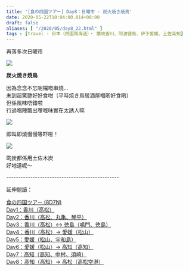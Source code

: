 ```yaml
---
title: '[食の四国ツアー] Day8：日曜市 - 炭火焼き焼鳥'
date: 2020-05-22T10:04:00.014+08:00
draft: false
aliases: [ "/2020/05/day8_22.html" ]
tags : [travel - 日本（四国南海道）・ 讚岐香川、阿波徳島、伊予愛媛、土佐高知]
---
```


再落多次日曜市

![](/images/shikoku8g.jpg)

**炭火焼き焼鳥**

因為念念不忘呢檔嘅串燒... \
未到超驚艷好好食咁（平時焼き鳥居酒屋嗰啲好食啲） \
但係風味唔錯啦 \
行過嗰陣飄出嚟嘅味實在太誘人嘛 

![](/images/shikoku8g1.jpg)

即叫即燒慢慢等吓啦！

![](/images/shikoku8g2.jpg)

啲炭都係用土佐木炭 \
好地道呢～

  

\-----------------------------------------------  
  

延伸閱讀：

[食の四国ツアー (8D7N)](https://www.hidie.net/2020/05/8d7n.html)  
[Day1：香川（高松）](https://www.hidie.net/2017/08/day1.html)  
[Day2：香川（高松、丸亀、琴平）](https://www.hidie.net/2017/08/day2.html)  
[Day3：香川（高松）↔ 徳島（鳴門、徳島）](https://www.hidie.net/2017/08/day3.html)  
[Day4：香川（高松）→ 愛媛（松山）](https://www.hidie.net/2017/08/day4.html)  
[Day5：愛媛（松山、宇和島）](https://www.hidie.net/2017/08/day5.html)  
[Day6：愛媛（松山）→ 高知（高知）](https://www.hidie.net/2017/08/day6.html)  
[Day7：高知（高知、中村、須崎）](https://www.hidie.net/2017/08/day7.html)  
[Day8：高知（高知）→ 高松（高松空港）](https://www.hidie.net/2017/08/day8.html)